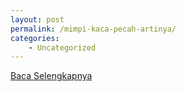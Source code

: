 ```yaml
---
layout: post
permalink: /mimpi-kaca-pecah-artinya/
categories:
    - Uncategorized
---
```


[Baca Selengkapnya](/02)
